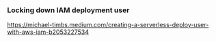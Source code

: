 
### Locking down IAM deployment user
https://michael-timbs.medium.com/creating-a-serverless-deploy-user-with-aws-iam-b2053227534
